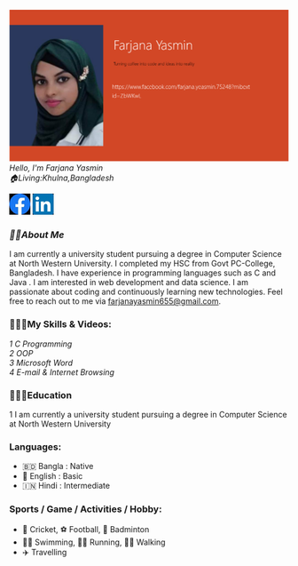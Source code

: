 ![Farjana Yasmin](images/farjana.png)
*Hello, I'm Farjana Yasmin*  
*🏠Living:Khulna,Bangladesh* 

![alt text](image-1.png) 
 ![alt text](image-2.png)

 ###  *👨‍🏫About Me*
 I am currently a university student pursuing a degree in Computer Science at North Western University. I completed my HSC from Govt PC-College, Bangladesh. I have experience in programming languages such as C and Java . I am interested in web development and data science. I am passionate about coding and continuously learning new technologies. Feel free to reach out to me via farjanayasmin655@gmail.com.




 ### 👨🏽‍💻My Skills & Videos:

 *1 C Programming*  
 *2 OOP*  
 *3 Microsoft Word*  
 *4 E-mail & Internet Browsing*  

 ### 👨🏻‍🎓Education

1 I am currently a university student pursuing a degree in Computer Science at North Western University  


### Languages:

- 🇧🇩 Bangla : Native  
- 🏴󠁧󠁢󠁥󠁮󠁧󠁿 English : Basic  
- 🇮🇳 Hindi : Intermediate 

### Sports / Game / Activities / Hobby:

- 🏏 Cricket, ⚽ Football, 🏸 Badminton  
- 🏊‍♂️ Swimming, 🏃‍♂️ Running, 🚶‍♂️ Walking
- ✈️ Travelling

 


   
 






